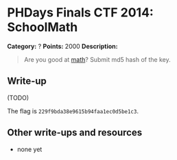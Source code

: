 # PHDays Finals CTF 2014: SchoolMath

**Category:** ?
**Points:** 2000
**Description:**

> Are you good at [math](dafuq.py.keygenmeifucan3333)? Submit md5 hash of the key.

## Write-up

(TODO)

The flag is `229f9bda38e9615b94faa1ec0d5be1c3`.

## Other write-ups and resources

* none yet
